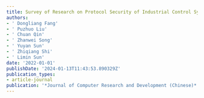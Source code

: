 ```yaml
---
title: Survey of Research on Protocol Security of Industrial Control System
authors:
- ' Dongliang Fang'
- ' Puzhuo Liu'
- ' Chuan Qin'
- ' Zhanwei Song'
- ' Yuyan Sun'
- ' Zhiqiang Shi'
- ' Limin Sun'
date: '2022-01-01'
publishDate: '2024-01-13T11:43:53.890329Z'
publication_types:
- article-journal
publication: '*Journal of Computer Research and Development (Chinese)*'
---
```

